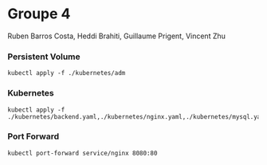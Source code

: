 # Groupe 4

Ruben Barros Costa, Heddi Brahiti, Guillaume Prigent, Vincent Zhu

### Persistent Volume

````shell
kubectl apply -f ./kubernetes/adm
````

### Kubernetes

````shell
kubectl apply -f ./kubernetes/backend.yaml,./kubernetes/nginx.yaml,./kubernetes/mysql.yaml
````

### Port Forward

````shell
kubectl port-forward service/nginx 8080:80
````
